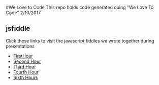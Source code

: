 #We Love to Code
This repo holds code generated duing "We Love To Code" 2/10/2017

## jsfiddle
Click these links to visit the javascript fiddles we wrote together 
during presentations

* [FirstHour](https://jsfiddle.net/jawhitti/L8n2xq0m/1/)
* [Second Hour](https://jsfiddle.net/jawhitti/gnymLkuy/)
* [Third Hour](https://jsfiddle.net/jawhitti/sdw3cy4b/3/)
* [Fourth Hour](https://jsfiddle.net/jawhitti/9xjweuja/)
* [Sixth Hours](https://jsfiddle.net/jawhitti/fjp3e1Le/)

